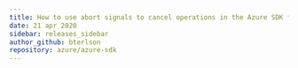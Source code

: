 ```yaml
---
title: How to use abort signals to cancel operations in the Azure SDK for JavaScript/TypeScript
date: 21 apr 2020
sidebar: releases_sidebar
author_github: bterlson
repository: azure/azure-sdk
---
```

